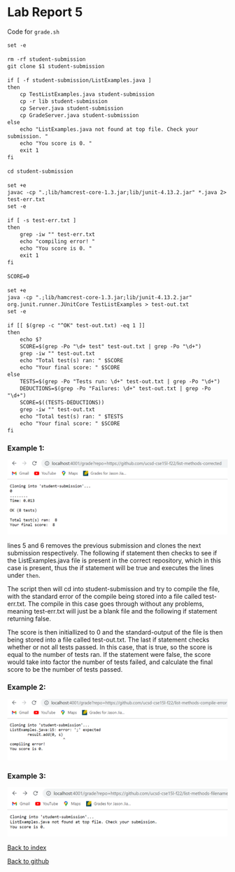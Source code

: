 # Lab Report 5
Code for `grade.sh`
```
set -e

rm -rf student-submission
git clone $1 student-submission

if [ -f student-submission/ListExamples.java ]
then
    cp TestListExamples.java student-submission
    cp -r lib student-submission
    cp Server.java student-submission
    cp GradeServer.java student-submission
else
    echo "ListExamples.java not found at top file. Check your submission. "
    echo "You score is 0. "
    exit 1
fi

cd student-submission

set +e
javac -cp ".;lib/hamcrest-core-1.3.jar;lib/junit-4.13.2.jar" *.java 2> test-err.txt
set -e

if [ -s test-err.txt ]
then
    grep -iw "" test-err.txt
    echo "compiling error! "
    echo "You score is 0. "
    exit 1
fi

SCORE=0

set +e
java -cp ".;lib/hamcrest-core-1.3.jar;lib/junit-4.13.2.jar" org.junit.runner.JUnitCore TestListExamples > test-out.txt
set -e

if [[ $(grep -c "^OK" test-out.txt) -eq 1 ]]
then
    echo $?
    SCORE=$(grep -Po "\d+ test" test-out.txt | grep -Po "\d+")
    grep -iw "" test-out.txt
    echo "Total test(s) ran: " $SCORE
    echo "Your final score: " $SCORE
else
    TESTS=$(grep -Po "Tests run: \d+" test-out.txt | grep -Po "\d+")
    DEDUCTIONS=$(grep -Po "Failures: \d+" test-out.txt | grep -Po "\d+")
    SCORE=$((TESTS-DEDUCTIONS))
    grep -iw "" test-out.txt
    echo "Total test(s) ran: " $TESTS
    echo "Your final score: " $SCORE
fi
```
### Example 1:

![](Screenshots\GradeServer-1.png)

lines 5 and 6 removes the previous submission and clones the next submission respectively. The following if statement then checks to see if the ListExamples.java file is present in the correct repository, which in this case is present, thus the if statement will be true and executes the lines under `then`.

The script then will cd into student-submission and try to compile the file, with the standard error of the compile being stored into a file called test-err.txt. The compile in this case goes through without any problems, meaning test-err.txt will just be a blank file and the following if statement returning false.

The score is then initiallized to 0 and the standard-output of the file is then being stored into a file called test-out.txt. The last if statement checks whether or not all tests passed. In this case, that is true, so the score is equal to the number of tests ran. If the statement were false, the score would take into factor the number of tests failed, and calculate the final score to be the number of tests passed.

### Example 2:

![](Screenshots\GradeServer-2.png)

### Example 3:

![](Screenshots\GradeServer-3.png)

[Back to index](https://tankstar03.github.io/cse15l-lab-reports/)

[Back to github](https://github.com/Tankstar03/cse15l-lab-reports)